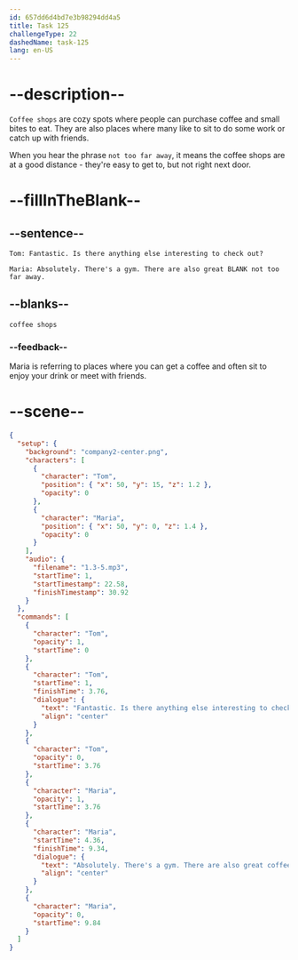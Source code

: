 ```yaml
---
id: 657dd6d4bd7e3b98294dd4a5
title: Task 125
challengeType: 22
dashedName: task-125
lang: en-US
---
```


<!-- (audio) Tom: Fantastic. Is there anything else interesting to check out?
Maria: Absolutely. There's a gym. There are also great coffee shops not too far away. -->

# --description--

`Coffee shops` are cozy spots where people can purchase coffee and small bites to eat. They are also places where many like to sit to do some work or catch up with friends.

When you hear the phrase `not too far away`, it means the coffee shops are at a good distance - they're easy to get to, but not right next door.

# --fillInTheBlank--

## --sentence--

`Tom: Fantastic. Is there anything else interesting to check out?`

`Maria: Absolutely. There's a gym. There are also great BLANK not too far away.`

## --blanks--

`coffee shops`

### --feedback--

Maria is referring to places where you can get a coffee and often sit to enjoy your drink or meet with friends.

# --scene--

```json
{
  "setup": {
    "background": "company2-center.png",
    "characters": [
      {
        "character": "Tom",
        "position": { "x": 50, "y": 15, "z": 1.2 },
        "opacity": 0
      },
      {
        "character": "Maria",
        "position": { "x": 50, "y": 0, "z": 1.4 },
        "opacity": 0
      }
    ],
    "audio": {
      "filename": "1.3-5.mp3",
      "startTime": 1,
      "startTimestamp": 22.58,
      "finishTimestamp": 30.92
    }
  },
  "commands": [
    {
      "character": "Tom",
      "opacity": 1,
      "startTime": 0
    },
    {
      "character": "Tom",
      "startTime": 1,
      "finishTime": 3.76,
      "dialogue": {
        "text": "Fantastic. Is there anything else interesting to check out?",
        "align": "center"
      }
    },
    {
      "character": "Tom",
      "opacity": 0,
      "startTime": 3.76
    },
    {
      "character": "Maria",
      "opacity": 1,
      "startTime": 3.76
    },
    {
      "character": "Maria",
      "startTime": 4.36,
      "finishTime": 9.34,
      "dialogue": {
        "text": "Absolutely. There's a gym. There are also great coffee shops not too far away.",
        "align": "center"
      }
    },
    {
      "character": "Maria",
      "opacity": 0,
      "startTime": 9.84
    }
  ]
}
```
